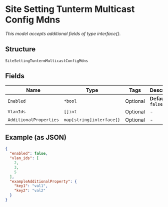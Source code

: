 
# Site Setting Tunterm Multicast Config Mdns

*This model accepts additional fields of type interface{}.*

## Structure

`SiteSettingTuntermMulticastConfigMdns`

## Fields

| Name | Type | Tags | Description |
|  --- | --- | --- | --- |
| `Enabled` | `*bool` | Optional | **Default**: `false` |
| `VlanIds` | `[]int` | Optional | - |
| `AdditionalProperties` | `map[string]interface{}` | Optional | - |

## Example (as JSON)

```json
{
  "enabled": false,
  "vlan_ids": [
    2,
    3,
    5
  ],
  "exampleAdditionalProperty": {
    "key1": "val1",
    "key2": "val2"
  }
}
```

